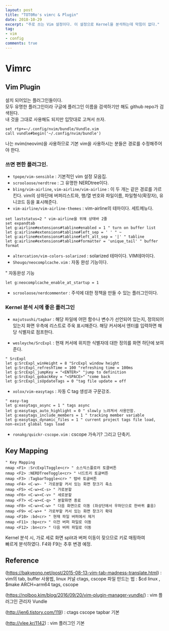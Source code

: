 ```yaml
---
layout: post
title: "TOT0Ro's vimrc & Plugin"
date: 2018-10-29
excerpt: "주로 쓰는 Vim 설정이다. 이 설정으로 Kernel을 분석하는데 막힘이 없다."
tag:
- vim
- config
comments: true
---
```


# Vimrc

<script src="https://gist.github.com/TOT0RoKor/332669f2accbbf58e766aa5b71d1068c.js"></script>

## Vim Plugin
설치 되어있는 플러그인들이다. <br />
모두 유명한 플러그인이라 구글에 플러그인 이름을 검색하기만 해도 github repo가 검색된다. <br />
내 것을 그대로 사용해도 되지만 입맛대로 고쳐서 쓰자.

``` vim
set rtp+=~/.config/nvim/bundle/Vundle.vim
call vundle#begin('~/.config/nvim/bundle')
```

나는 nvim(neovim)을 사용하므로 기본 vim을 사용하시는 분들은 경로를 수정해주어야 한다.


### 쓰면 편한 플러그인.

* `tpope/vim-sensible` : 기본적인 vim 설정 모음집.
* `scrooloose/nerdtree` : 그 유명한 NERDtree이다.
* `bling/vim-airline`, `vim-airline/vim-airline` : 이 두 개는 같은 경로를 가르킨다.
vim의 상하단에 버퍼리스트와, 행/열 번호와 파일이름, 파일형식(확장자), 유니코드 등을 표시해준다.
* `vim-airline/vim-airline-themes` : vim-airline의 테마이다. 세트메뉴다.

``` vim
set laststatus=2 " vim-airline을 위해 상태바 2줄
set expandtab
let g:airline#extensions#tabline#enabled = 1 " turn on buffer list
let g:airline#extensions#tabline#left_sep = ' ' " ~
let g:airline#extensions#tabline#left_alt_sep = '|' " tabline
let g:airline#extensions#tabline#formatter = 'unique_tail' " buffer format
```
* `altercation/vim-colors-solarized` : solarized 테마이다. VIM테마이다.
* `Shougo/neocomplcache.vim` : 자동 완성 기능이다.

" 자동완성 기능
``` vim
let g:neocomplcache_enable_at_startup = 1
```
* `scrooloose/nerdcommenter` : 주석에 대한 정책을 만들 수 있는 플러그인이다.


### Kernel 분석 시에 좋은 플러그인

* `majutsushi/tagbar` : 해당 파일에 어떤 함수나 변수가 선언되어 있는지, 정의되어 있는지 화면 우측에 리스트로 주욱 표시해준다. 해당 커서에서 엔터를 입력하면 해당 식별자로 점프한다.

* `wesleyche/SrcExpl` : 현재 커서에 위치한 식별자데 대한 정의를 화면 하단에 보여준다.
``` vim
" SrcExpl
let g:SrcExpl_winHeight = 8 "SrcExpl window height
let g:SrcExpl_refreshTime = 100 "refreshing time = 100ms
let g:SrcExpl_jumpKey = "<ENTER>" "jump to definition
let g:SrcExpl_gobackKey = "<SPACE>" "come back
let g:SrcExpl_isUpdateTags = 0 "tag file update = off
```

* `xolox/vim-easytags` : 자동 C tag 생성과 구문강조.
``` vim
" easy-tag
let g:easytags_async = 1 " tags async
let g:easytags_auto_highlight = 0 " slowly 느려져서 사용안함.
let g:easytags_include_members = 1 " tracking member variable
let g:easytags_dynamic_files = 1 " current project tags file load, non-exist global tags load
```

* `ronakg/quickr-cscope.vim` : cscope 가속기? 그리고 단축키.


## Key Mapping
``` vim
" Key Mapping
nmap <F1> :SrcExplToggle<cr> " 소스익스플로러 토클버튼
nmap <F2> :NERDTreeToggle<cr> " 너드트리 토글버튼
nmap <F3> :TagbarToggle<cr> " 탭바 토글버튼
nmap <F4> <C-w>- " 가로분할 커서 있는 화면 창크기 축소
nmap <F5> <C-w><C-s> " 가로분할
nmap <F6> <C-w><C-v> " 세로분할
nmap <F7> <C-w><C-q> " 분할화면 종료
nmap <F8> <C-w><C-w> " 다음 화면으로 이동 (좌상단에서 우하단으로 한바퀴 훑음)
nmap <F9> <C-w>+ " 가로부할 커서 있는 화면 창크기 확대
nmap <F10> :bd<cr> " 현재 파일 버퍼에서 제거
nmap <F11> :bp<cr> " 이전 버퍼 파일로 이동
nmap <F12> :bn<cr> " 다음 버퍼 파일로 이동
```


Kernel 분석 시, 가로 세로 화면 split과 버퍼 이동이 잦으므로 키로 매핑하여 <br/>
빠르게 분석하였다. F4와 F9는 추후 변경 예정.


## Reference

(https://bakyeono.net/post/2015-08-13-vim-tab-madness-translate.html) : vim의 tab, buffer 사용법, linux 커널 ctags, cscope 파일 만드는 법 : $cd linux , $make ARCH=arm64 tags, cscope

(https://nolboo.kim/blog/2016/09/20/vim-plugin-manager-vundle/) : vim 플러그인 관리자 Vundle 

(http://jen6.tistory.com/119) : ctags cscope tapbar 기본

(http://vlee.kr/1142) : vim 플러그인 기본
